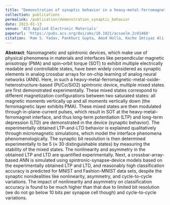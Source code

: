 ```yaml
---
title: "Demonstration of synaptic behavior in a heavy-metal-ferromagnetic-metal-oxide-heterostructure-based spintronic device for on-chip learning in crossbar-array-based neural networks"
collection: publications
permalink: /publication/demonstration_synaptic_behavior
date: 2023-01-13
venue: 'ACS Applied Electronic Materials'
paperurl: 'https://pubs.acs.org/doi/abs/10.1021/acsaelm.2c01488'
citation: 'Ram S. Yadav, Pankhuri Gupta, Amod Holla, Kacho Imtiyaz Ali Khan, Pranaba K. Muduli, and Debanjan Bhowmik <br> <i>ACS Applied Electronic Materials</i> <b>2023</b> <i>5</i>(1), 484-497 <br> DOI: 10.1021/acsaelm.2c01488'
---
```


**Abstract**: Nanomagnetic and spintronic devices, which make use of physical phenomena in materials and interfaces like perpendicular magnetic anisotropy (PMA) and spin–orbit torque (SOT) to exhibit multiple electrically readable and controllable states, have been widely considered as synaptic elements in analog crossbar arrays for on-chip learning of analog neural networks (ANN). Here, in such a heavy-metal-ferromagnetic-metal-oxide-heterostructure-based (Pt/Co/SiO2) spintronic device, multiple mixed states are first demonstrated experimentally. These mixed states correspond to different magnetization configurations between two saturated states: all magnetic moments vertically up and all moments vertically down (the ferromagnetic layer exhibits PMA). These mixed states are then modulated through in-plane-current pulses, which result in SOT at the heavy-metal–ferromagnet interface, and thus long-term potentiation (LTP) and long-term depression (LTD) are demonstrated in the device (synaptic behavior). The experimentally obtained LTP-and-LTD behavior is explained qualitatively through micromagnetic simulations, which model the interface phenomena phenomenologically. The synaptic bit resolution is then determined experimentally to be 5 (≈ 30 distinguishable states) by measuring the stability of the mixed states. The nonlinearity and asymmetry in the obtained LTP and LTD are quantified experimentally. Next, a crossbar-array-based ANN is simulated using spintronic-synapse-device models based on the experimentally obtained LTP and LTD, and reasonably high classification accuracy is predicted for MNIST and Fashion-MNIST data sets, despite the synaptic nonidealities like nonlinearity, asymmetry, and cycle-to-cycle variations. The impact of nonlinearity and asymmetry on classification accuracy is found to be much higher than that due to limited bit resolution (we do not go below 10 bits per synapse cell though) and cycle-to-cycle variations.
